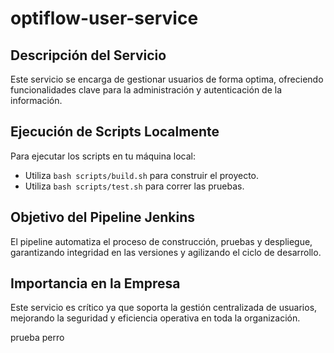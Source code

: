 # optiflow-user-service

## Descripción del Servicio
Este servicio se encarga de gestionar usuarios de forma optima, ofreciendo funcionalidades clave para la administración y autenticación de la información.

## Ejecución de Scripts Localmente
Para ejecutar los scripts en tu máquina local:
- Utiliza `bash scripts/build.sh` para construir el proyecto.
- Utiliza `bash scripts/test.sh` para correr las pruebas.

## Objetivo del Pipeline Jenkins
El pipeline automatiza el proceso de construcción, pruebas y despliegue, garantizando integridad en las versiones y agilizando el ciclo de desarrollo.

## Importancia en la Empresa
Este servicio es crítico ya que soporta la gestión centralizada de usuarios, mejorando la seguridad y eficiencia operativa en toda la organización.

prueba
perro
